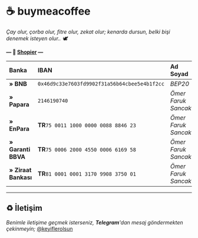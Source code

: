 # ☕️ buymeacoffee

*Çay olur, çorba olur, fitre olur, zekat olur; kenarda dursun, belki bişi denemek isteyen olur.. 🕊*

**— 💸 [Shopier](https://shopier.com/5371982) —**

| Banka                | IBAN                                          | Ad Soyad            |
|:---------------------|:----------------------------------------------|:--------------------|
| **» BNB**            | `0x46d9c33e7603fd9902f31a56b64cbee5e4b1f2cc`  | *BEP20*             |
| **» Papara**         | `2146190740`                                  | *Ömer Faruk Sancak* |
| **» EnPara**         | **TR**`75 0011 1000 0000 0088 8846 23`        | *Ömer Faruk Sancak* |
| **» Garanti BBVA**   | **TR**`75 0006 2000 4550 0006 6169 58`        | *Ömer Faruk Sancak* |
| **» Ziraat Bankası** | **TR**`81 0001 0001 3170 9908 3750 01`        | *Ömer Faruk Sancak* |

* * *

## ♻️ İletişim

*Benimle iletişime geçmek isterseniz, **Telegram**'dan mesaj göndermekten çekinmeyin;* [@keyiflerolsun](https://t.me/keyiflerolsun)
